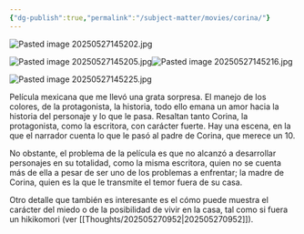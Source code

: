 ```yaml
---
{"dg-publish":true,"permalink":"/subject-matter/movies/corina/"}
---
```


![Pasted image 20250527145202.jpg](/img/user/DB/Pasted%20image%2020250527145202.jpg)

![Pasted image 20250527145205.jpg](/img/user/DB/Pasted%20image%2020250527145205.jpg)![Pasted image 20250527145216.jpg](/img/user/DB/Pasted%20image%2020250527145216.jpg)

![Pasted image 20250527145225.jpg](/img/user/DB/Pasted%20image%2020250527145225.jpg)

Película mexicana que me llevó una grata sorpresa. El manejo de los colores, de la protagonista, la historia, todo ello emana un amor hacia la historia del personaje y lo que le pasa. Resaltan tanto Corina, la protagonista, como la escritora, con carácter fuerte. Hay una escena, en la que el narrador cuenta lo que le pasó al padre de Corina, que merece un 10.

No obstante, el problema de la película es que no alcanzó a desarrollar personajes en su totalidad, como la misma escritora, quien no se cuenta más de ella a pesar de ser uno de los problemas a enfrentar; la madre de Corina, quien es la que le transmite el temor fuera de su casa. 

Otro detalle que también es interesante es el cómo puede muestra el carácter del miedo o de la posibilidad de vivir en la casa, tal como si fuera un hikikomori (ver [[Thoughts/202505270952\|202505270952]]).



